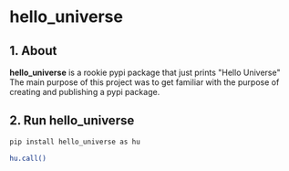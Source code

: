 # hello_universe

## 1. About
<b>hello_universe</b> is a rookie pypi package that just prints "Hello Universe"  
The main purpose of this project was to get familiar with the purpose of creating and publishing a pypi package.

## 2. Run hello_universe
```sh 
pip install hello_universe as hu

hu.call()
```